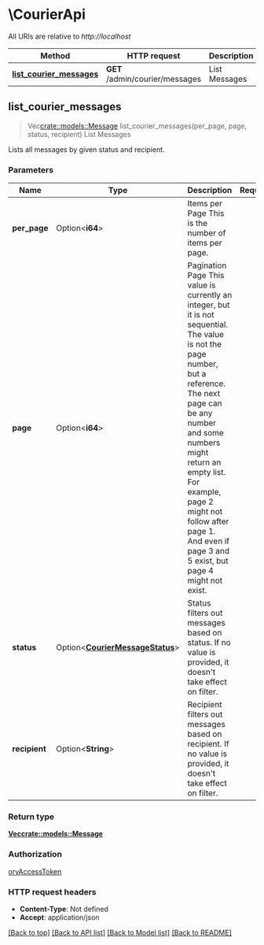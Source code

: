 # \CourierApi

All URIs are relative to *http://localhost*

Method | HTTP request | Description
------------- | ------------- | -------------
[**list_courier_messages**](CourierApi.md#list_courier_messages) | **GET** /admin/courier/messages | List Messages



## list_courier_messages

> Vec<crate::models::Message> list_courier_messages(per_page, page, status, recipient)
List Messages

Lists all messages by given status and recipient.

### Parameters


Name | Type | Description  | Required | Notes
------------- | ------------- | ------------- | ------------- | -------------
**per_page** | Option<**i64**> | Items per Page  This is the number of items per page. |  |[default to 250]
**page** | Option<**i64**> | Pagination Page  This value is currently an integer, but it is not sequential. The value is not the page number, but a reference. The next page can be any number and some numbers might return an empty list.  For example, page 2 might not follow after page 1. And even if page 3 and 5 exist, but page 4 might not exist. |  |[default to 1]
**status** | Option<[**CourierMessageStatus**](.md)> | Status filters out messages based on status. If no value is provided, it doesn't take effect on filter. |  |
**recipient** | Option<**String**> | Recipient filters out messages based on recipient. If no value is provided, it doesn't take effect on filter. |  |

### Return type

[**Vec<crate::models::Message>**](message.md)

### Authorization

[oryAccessToken](../README.md#oryAccessToken)

### HTTP request headers

- **Content-Type**: Not defined
- **Accept**: application/json

[[Back to top]](#) [[Back to API list]](../README.md#documentation-for-api-endpoints) [[Back to Model list]](../README.md#documentation-for-models) [[Back to README]](../README.md)

